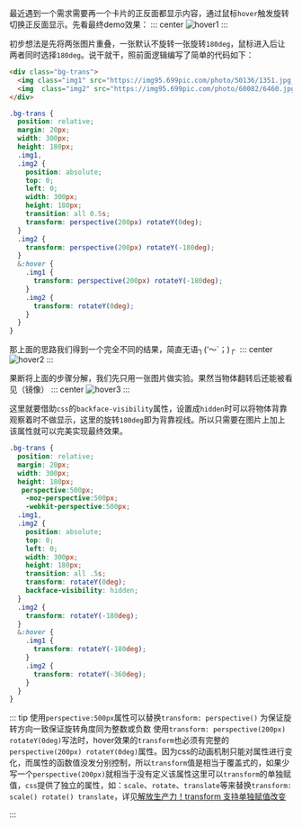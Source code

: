 最近遇到一个需求需要再一个卡片的正反面都显示内容，通过鼠标`hover`触发旋转切换正反面显示。先看最终demo效果：
::: center
![hover1](https://lhost.oss-cn-chengdu.aliyuncs.com/blog/s6.gif)
:::

初步想法是先将两张图片重叠，一张默认不旋转一张旋转`180deg`，鼠标进入后让两者同时选择`180deg`。说干就干，照前面逻辑编写了简单的代码如下：
```html
<div class="bg-trans">
  <img class="img1" src="https://img95.699pic.com/photo/50136/1351.jpg_wh300.jpg" />
  <img  class="img2" src="https://img95.699pic.com/photo/60082/6460.jpg_wh860.jpg" />
</div>
```

```scss
.bg-trans {
  position: relative;
  margin: 20px;
  width: 300px;
  height: 180px;
  .img1,
  .img2 {
    position: absolute;
    top: 0;
    left: 0;
    width: 300px;
    height: 180px;
    transition: all 0.5s;
    transform: perspective(200px) rotateY(0deg);
  }
  .img2 {
    transform: perspective(200px) rotateY(-180deg);
  }
  &:hover {
    .img1 {
      transform: perspective(200px) rotateY(-180deg);
    }
    .img2 {
      transform: rotateY(0deg);
    }
  }
}

```
那上面的思路我们得到一个完全不同的结果，简直无语┐(‘～`；)┌ 
::: center
![hover2](https://lhost.oss-cn-chengdu.aliyuncs.com/blog/s7.gif)
:::

果断将上面的步骤分解，我们先只用一张图片做实验。果然当物体翻转后还能被看见（镜像）
::: center
![hover3](https://lhost.oss-cn-chengdu.aliyuncs.com/blog/s8.gif)
:::

这里就要借助`css`的`backface-visibility`属性，设置成`hidden`时可以将物体背靠观察着时不做显示，这里的旋转`180deg`即为背靠视线。所以只需要在图片上加上该属性就可以完美实现最终效果。
```scss
.bg-trans {
  position: relative;
  margin: 20px;
  width: 300px;
  height: 180px;
   perspective:500px;
    -moz-perspective:500px;
    -webkit-perspective:500px;
  .img1,
  .img2 {
    position: absolute;
    top: 0;
    left: 0;
    width: 300px;
    height: 180px;
    transition: all .5s;
    transform: rotateY(0deg);
    backface-visibility: hidden;
  }
  .img2 {
    transform: rotateY(-180deg);
  }
  &:hover {
    .img1 {
      transform: rotateY(-180deg);
    }
    .img2 {
      transform: rotateY(-360deg);
    }
  }
}

```
::: tip
使用`perspective:500px`属性可以替换`transform: perspective()`
为保证旋转方向一致保证旋转角度同为整数或负数
使用`transform: perspective(200px) rotateY(0deg)`写法时，hover效果的`transform`也必须有完整的`perspective(200px) rotateY(0deg)`属性。因为css的动画机制只能对属性进行变化，而属性的函数值没发分别控制，所以`transform`值是相当于覆盖式的，如果少写一个`perspective(200px)`就相当于没有定义该属性这里可以`transform`的单独赋值，`css`提供了独立的属性，如：`scale`、`rotate`、`translate`等来替换`transform: scale() rotate() translate`，详见[解放生产力！transform 支持单独赋值改变](https://github.com/chokcoco/iCSS/issues/236)
 
:::